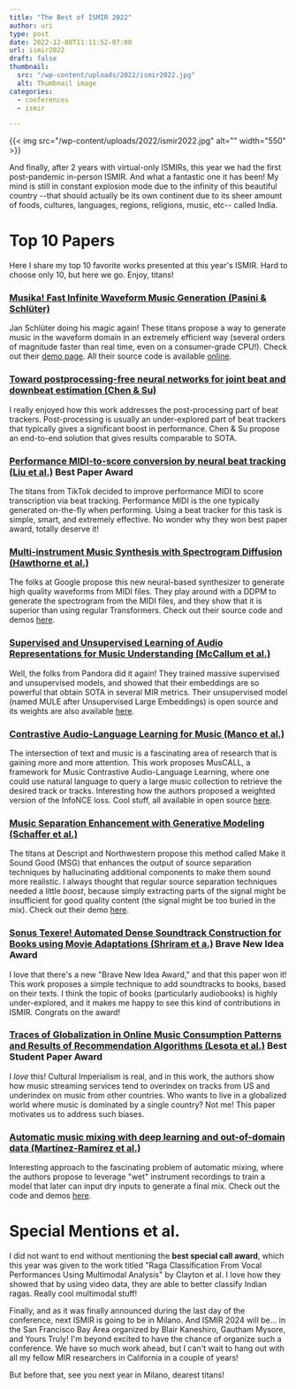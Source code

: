 ```yaml
---
title: "The Best of ISMIR 2022"
author: uri
type: post
date: 2022-12-08T11:11:52-07:00
url: ismir2022
draft: false
thumbnail:
  src: "/wp-content/uploads/2022/ismir2022.jpg"
  alt: Thumbnail image
categories:
  - conferences
  - ismir

---
```


{{< img src="/wp-content/uploads/2022/ismir2022.jpg" alt="" width="550" >}}

And finally, after 2 years with virtual-only ISMIRs, this year we had the first post-pandemic in-person ISMIR. 
And what a fantastic one it has been! 
My mind is still in constant explosion mode due to the infinity of this beautiful country --that should actually be its own continent due to its sheer amount of foods, cultures, languages, regions, religions, music, etc-- called India.

# Top 10 Papers

Here I share my top 10 favorite works presented at this year's ISMIR. Hard to choose only 10, but here we go. Enjoy, titans!

### [Musika! Fast Infinite Waveform Music Generation (Pasini & Schlüter)](https://arxiv.org/abs/2208.08706)

Jan Schlüter doing his magic again!
These titans propose a way to generate music in the waveform domain in an extremely efficient way (several orders of magnitude faster than real time, even on a consumer-grade CPU!).
Check out their [demo page](https://marcoppasini.github.io/musika).
All their source code is available [online](https://github.com/marcoppasini/musika).

### [Toward postprocessing-free neural networks for joint beat and downbeat estimation (Chen & Su)](https://archives.ismir.net/ismir2022/paper/000002.pdf)

I really enjoyed how this work addresses the post-processing part of beat trackers.
Post-processing is usually an under-explored part of beat trackers that typically gives a significant boost in performance.
Chen & Su propose an end-to-end solution that gives results comparable to SOTA.

### [Performance MIDI-to-score conversion by neural beat tracking (Liu et al.)](https://archives.ismir.net/ismir2022/paper/000047.pdf) **Best Paper Award**

The titans from TikTok decided to improve performance MIDI to score transcription via beat tracking.
Performance MIDI is the one typically generated on-the-fly when performing.
Using a beat tracker for this task is simple, smart, and extremely effective.
No wonder why they won best paper award, totally deserve it!

### [Multi-instrument Music Synthesis with Spectrogram Diffusion (Hawthorne et al.)](https://arxiv.org/abs/2206.05408)

The folks at Google propose this new neural-based synthesizer to generate high quality waveforms from MIDI files.
They play around with a DDPM to generate the spectrogram from the MIDI files, and they show that it is superior than using regular Transformers.
Check out their source code and demos [here](https://github.com/magenta/music-spectrogram-diffusion).

### [Supervised and Unsupervised Learning of Audio Representations for Music Understanding (McCallum et al.)](https://arxiv.org/abs/2210.03799)

Well, the folks from Pandora did it again!
They trained massive supervised and unsupervised models, and showed that their embeddings are so powerful that obtain SOTA in several MIR metrics.
Their unsupervised model (named MULE after Unsupervised Large Embeddings) is open source and its weights are also available [here](https://github.com/PandoraMedia/music-audio-representations).

### [Contrastive Audio-Language Learning for Music (Manco et al.)](https://arxiv.org/abs/2208.12208)

The intersection of text and music is a fascinating area of research that is gaining more and more attention.
This work proposes MusCALL, a framework for Music Contrastive Audio-Language Learning, where one could use natural language to query a large music collection to retrieve the desired track or tracks.
Interesting how the authors proposed a weighted version of the InfoNCE loss.
Cool stuff, all available in open source [here](https://github.com/ilaria-manco/muscall).

### [Music Separation Enhancement with Generative Modeling (Schaffer et al.)](https://archives.ismir.net/ismir2022/paper/000093.pdf)

The titans at Descript and Northwestern propose this method called Make it Sound Good (MSG) that enhances the output of source separation techniques by hallucinating additional components to make them sound more realistic.
I always thought that regular source separation techniques needed a little _boost_, because simply extracting parts of the signal might be insufficient for good quality content (the signal might be too buried in the mix).
Check out their demo [here](https://interactiveaudiolab.github.io/project/msg.html).

### [Sonus Texere! Automated Dense Soundtrack Construction for Books using Movie Adaptations (Shriram et a.)](https://arxiv.org/abs/2212.01033) **Brave New Idea Award**

I love that there's a new "Brave New Idea Award," and that this paper won it!
This work proposes a simple technique to add soundtracks to books, based on their texts.
I think the topic of books (particularly audiobooks) is highly under-explored, and it makes me happy to see this kind of contributions in ISMIR.
Congrats on the award!

### [Traces of Globalization in Online Music Consumption Patterns and Results of Recommendation Algorithms (Lesota et al.)](https://archives.ismir.net/ismir2022/paper/000034.pdf) **Best Student Paper Award**

I *love* this! Cultural Imperialism is real, and in this work, the authors show how music streaming services tend to overindex on tracks from US and underindex on music from other countries.
Who wants to live in a globalized world where music is dominated by a single country? Not me! This paper motivates us to address such biases.

### [Automatic music mixing with deep learning and out-of-domain data (Martínez-Ramírez et al.)](https://arxiv.org/abs/2208.11428)

Interesting approach to the fascinating problem of automatic mixing, where the authors propose to leverage "wet" instrument recordings to train a model that later can input dry inputs to generate a final mix.
Check out the code and demos [here](https://marco-martinez-sony.github.io/FxNorm-automix/).


# Special Mentions et al.

I did not want to end without mentioning the **best special call award**, which this year was given to the work titled "Raga Classification From Vocal Performances Using Multimodal Analysis" by Clayton et al.
I love how they showed that by using video data, they are able to better classify Indian ragas. 
Really cool multimodal stuff!

Finally, and as it was finally announced during the last day of the conference, next ISMIR is going to be in Milano. And ISMIR 2024 will be... in the San Francisco Bay Area organized by Blair Kaneshiro, Gautham Mysore, and Yours Truly! 
I'm beyond excited to have the chance of organize such a conference. 
We have so much work ahead, but I can't wait to hang out with all my fellow MIR researchers in California in a couple of years!

But before that, see you next year in Milano, dearest titans!

